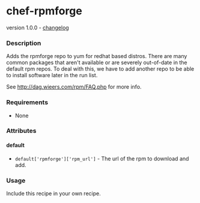 chef-rpmforge
=============
version 1.0.0 - [changelog](https://github.com/xforty/chef-rpmforge/blob/master/CHANGELOG.md)

### Description

Adds the rpmforge repo to yum for redhat based distros.  There are many
common packages that aren't available or are severely out-of-date in the
default rpm repos.  To deal with this, we have to add another repo to be
able to install software later in the run list.

See http://dag.wieers.com/rpm/FAQ.php for more info.

### Requirements

* None

### Attributes

#### default

* `default['rpmforge']['rpm_url']` - The url of the rpm to download and add.

### Usage

Include this recipe in your own recipe.
